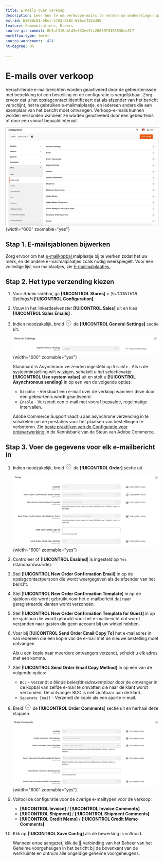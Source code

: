```yaml
---
title: E-mails over verkoop
description: Leer hoe te om verkoope-mails te vormen om mededelingen aan klanten over hun orden te steunen.
exl-id: b205dc61-08cc-4783-810c-686ccf2ba300
feature: Communications, Orders
source-git-commit: 8b5af316ab1d2e632ed5fc2066974326830ab3f7
workflow-type: tm+mt
source-wordcount: '424'
ht-degree: 0%

---
```


# E-mails over verkoop

Verschillende e-mailberichten worden geactiveerd door de gebeurtenissen met betrekking tot een bestelling en de configuratie is vergelijkbaar. Zorg ervoor dat u het opslagcontact identificeert dat als afzender van het bericht verschijnt, het te gebruiken e-mailmalplaatje, en iedereen anders die een exemplaar van het bericht moet ontvangen. Verkoop-e-mails kunnen worden verzonden wanneer ze worden geactiveerd door een gebeurtenis of door een vooraf bepaald interval.

![ de configuratie van de Verkoop - verkoop e-mails ](./assets/config-sales-sales-email-full.png){width="600" zoomable="yes"}

## Stap 1. E-mailsjablonen bijwerken

Zorg ervoor om het [ e-mailkopbal ](../systems/email-template-custom.md#header-template) malplaatje bij te werken zodat het uw merk, en de andere e-mailmalplaatjes zoals nodig weerspiegelt. Voor een volledige lijst van malplaatjes, zie [ E-mailmalplaatjes ](../systems/email-templates.md).

## Stap 2. Het type verzending kiezen

1. Voor _Admin_ sidebar, ga **[!UICONTROL Stores]** > _[!UICONTROL Settings]_>**[!UICONTROL Configuration]**.

1. Vouw in het linkerdeelvenster **[!UICONTROL Sales]** uit en kies **[!UICONTROL Sales Emails]** .

1. Indien noodzakelijk, breid ![ selecteur van de Uitbreiding ](../assets/icon-display-expand.png) de **[!UICONTROL General Settings]** sectie uit.

   ![ configuratie van de Verkoop - verkoop e-mail algemene montages ](../configuration-reference/sales/assets/sales-emails-general-settings.png){width="600" zoomable="yes"}

   Standaard is Asynchroon verzenden ingesteld op `Disable` . Als u de systeeminstelling wilt wijzigen, schakelt u het selectievakje **[!UICONTROL Use system value]** uit en stelt u **[!UICONTROL Asynchronous sending]** in op een van de volgende opties:

   - `Disable` - Verstuurt een e-mail over de verkoop wanneer deze door een gebeurtenis wordt geactiveerd.
   - `Enable` - Verzendt een e-mail met vooraf bepaalde, regelmatige intervallen.

   Adobe Commerce Support raadt u aan asynchrone verzending in te schakelen om de prestaties voor het plaatsen van bestellingen te verbeteren. Zie [ beste praktijken van de Configuratie voor ordeverwerking ](https://experienceleague.adobe.com/docs/commerce-operations/implementation-playbook/best-practices/maintenance/order-processing-configuration.html?lang=nl-NL) in de Kennisbank van de Steun van Adobe Commerce.

## Stap 3. Voer de gegevens voor elk e-mailbericht in

1. Indien noodzakelijk, breid ![ selecteur van de Uitbreiding ](../assets/icon-display-expand.png) de **[!UICONTROL Order]** sectie uit.

   ![ configuratie van de Verkoop - verkoop e-mailorde ](../configuration-reference/sales/assets/sales-emails-order.png){width="600" zoomable="yes"}

1. Controleer of **[!UICONTROL Enabled]** is ingesteld op `Yes` (standaardwaarde).

1. Stel **[!UICONTROL New Order Confirmation Email]** in op de opslagcontactpersoon die wordt weergegeven als de afzender van het bericht.

1. Stel **[!UICONTROL New Order Confirmation Template]** in op de sjabloon die wordt gebruikt voor het e-mailbericht dat naar geregistreerde klanten wordt verzonden.

1. Stel **[!UICONTROL New Order Confirmation Template for Guest]** in op de sjabloon die wordt gebruikt voor het e-mailbericht dat wordt verzonden naar gasten die geen account bij uw winkel hebben.

1. Voer bij **[!UICONTROL Send Order Email Copy To]** het e-mailadres in van iedereen die een kopie van de e-mail met de nieuwe bestelling moet ontvangen.

   Als u een kopie naar meerdere ontvangers verzendt, scheidt u elk adres met een komma.

1. Stel **[!UICONTROL Send Order Email Copy Method]** in op een van de volgende opties:

   - `Bcc` - verzendt a _blinde beleefdheidsexemplaar_ door de ontvanger in de kopbal van zelfde e-mail te omvatten die naar de klant wordt verzonden. De ontvanger BCC is niet zichtbaar aan de klant.
   - `Separate Email` - Verzendt de kopie als een aparte e-mail.

1. Breid ![ selecteur van de Uitbreiding ](../assets/icon-display-expand.png) de **[!UICONTROL Order Comments]** sectie uit en herhaal deze stappen.

   ![ de configuratie van de Verkoop - de opmerkingen van de de ordeorde van de Verkoop ](../configuration-reference/sales/assets/sales-emails-order-comments.png){width="600" zoomable="yes"}

1. Voltooi de configuratie voor de overige e-mailtypen voor de verkoop:

   - **[!UICONTROL Invoice]** / **[!UICONTROL Invoice Comments]**
   - **[!UICONTROL Shipment]** / **[!UICONTROL Shipment Comments]**
   - **[!UICONTROL Credit Memo]** / **[!UICONTROL Credit Memo Comments]**

1. Klik op **[!UICONTROL Save Config]** als de bewerking is voltooid.

   Wanneer ertoe aangezet, klik de [&#128279;](../systems/cache-management.md) verbinding van het Beheer van het Geheime voorgeheugen  in het bericht bij de bovenkant van de werkruimte en ontruim alle ongeldige geheime voorgeheugens.
